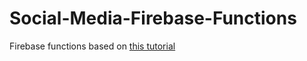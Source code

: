 # Social-Media-Firebase-Functions
Firebase functions based on [this tutorial](https://www.youtube.com/watch?v=m_u6P5k0vP0)
